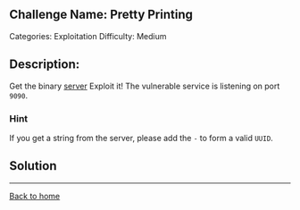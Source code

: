 ## Challenge Name: Pretty Printing
Categories: Exploitation
Difficulty: Medium

## Description: 

Get the binary [server](server) Exploit it! The vulnerable service is listening on port `9090`.

### Hint

If you get a string from the server, please add the `-` to form a valid `UUID`.

## Solution


---
[Back to home](../README.md)
